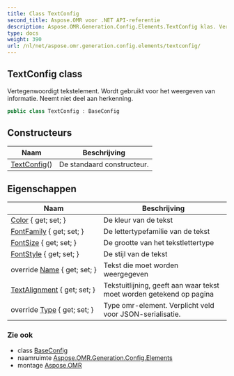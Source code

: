 ```yaml
---
title: Class TextConfig
second_title: Aspose.OMR voor .NET API-referentie
description: Aspose.OMR.Generation.Config.Elements.TextConfig klas. Vertegenwoordigt tekstelement. Wordt gebruikt voor het weergeven van informatie. Neemt niet deel aan herkenning.
type: docs
weight: 390
url: /nl/net/aspose.omr.generation.config.elements/textconfig/
---
```

## TextConfig class

Vertegenwoordigt tekstelement. Wordt gebruikt voor het weergeven van informatie. Neemt niet deel aan herkenning.

```csharp
public class TextConfig : BaseConfig
```

## Constructeurs

| Naam | Beschrijving |
| --- | --- |
| [TextConfig](textconfig/)() | De standaard constructeur. |

## Eigenschappen

| Naam | Beschrijving |
| --- | --- |
| [Color](../../aspose.omr.generation.config.elements/textconfig/color/) { get; set; } | De kleur van de tekst |
| [FontFamily](../../aspose.omr.generation.config.elements/textconfig/fontfamily/) { get; set; } | De lettertypefamilie van de tekst |
| [FontSize](../../aspose.omr.generation.config.elements/textconfig/fontsize/) { get; set; } | De grootte van het tekstlettertype |
| [FontStyle](../../aspose.omr.generation.config.elements/textconfig/fontstyle/) { get; set; } | De stijl van de tekst |
| override [Name](../../aspose.omr.generation.config.elements/textconfig/name/) { get; set; } | Tekst die moet worden weergegeven |
| [TextAlignment](../../aspose.omr.generation.config.elements/textconfig/textalignment/) { get; set; } | Tekstuitlijning, geeft aan waar tekst moet worden getekend op pagina |
| override [Type](../../aspose.omr.generation.config.elements/textconfig/type/) { get; set; } | Type omr-element. Verplicht veld voor JSON-serialisatie. |

### Zie ook

* class [BaseConfig](../../aspose.omr.generation.config/baseconfig/)
* naamruimte [Aspose.OMR.Generation.Config.Elements](../../aspose.omr.generation.config.elements/)
* montage [Aspose.OMR](../../)


